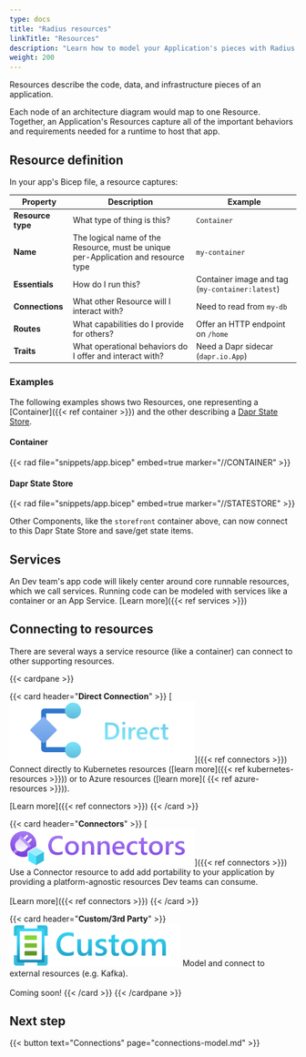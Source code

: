 ```yaml
---
type: docs
title: "Radius resources"
linkTitle: "Resources"
description: "Learn how to model your Application's pieces with Radius resources"
weight: 200
---
```


Resources describe the code, data, and infrastructure pieces of an application.

Each node of an architecture diagram would map to one Resource. Together, an Application's Resources capture all of the important behaviors and requirements needed for a runtime to host that app. 

## Resource definition

In your app's Bicep file, a resource captures: 

| Property | Description | Example |
|----------|-------------|---------|
| **Resource type** | What type of thing is this? | `Container`
| **Name** | The logical name of the Resource, must be unique per-Application and resource type | `my-container`
| **Essentials** | How do I run this? | Container image and tag (`my-container:latest`)
| **Connections** | What other Resource will I interact with? | Need to read from `my-db` 
| **Routes** | What capabilities do I provide for others? | Offer an HTTP endpoint on `/home`
| **Traits** | What operational behaviors do I offer and interact with? | Need a Dapr sidecar (`dapr.io.App`)

### Examples

The following examples shows two Resources, one representing a [Container]({{< ref container >}}) and the other describing a [Dapr State Store](https://docs.dapr.io/developing-applications/building-blocks/state-management/state-management-overview/).

#### Container

{{< rad file="snippets/app.bicep" embed=true marker="//CONTAINER" >}}

#### Dapr State Store

{{< rad file="snippets/app.bicep" embed=true marker="//STATESTORE" >}}

Other Components, like the `storefront` container above, can now connect to this Dapr State Store and save/get state items.

## Services 

An Dev team's app code will likely center around core runnable resources, which we call services. Running code can be modeled with services like a container or an App Service. [Learn more]({{< ref services >}})

## Connecting to resources 

There are several ways a service resource (like a container) can connect to other supporting resources. 

{{< cardpane >}}

{{< card header="**Direct Connection**" >}}
[<img src="direct-icon.png" alt="Connectors" style="width:325px"/>]({{< ref connectors >}})
Connect directly to Kubernetes resources ([learn more]({{< ref kubernetes-resources >}})) or to Azure resources ([learn more](
{{< ref azure-resources >}})). 

[Learn more]({{< ref connectors >}})
{{< /card >}}

{{< card header="**Connectors**" >}}
[<img src="connectors.png" alt="Connectors" style="width:325px"/>]({{< ref connectors >}})
Use a Connector resource to add add portability to your application by providing a platform-agnostic resources Dev teams can consume.<br /><br />
[Learn more]({{< ref connectors >}})
{{< /card >}}

{{< card header="**Custom/3rd Party**" >}}
<img src="custom.png" alt="Custom" style="width:300px"/>
Model and connect to external resources (e.g. Kafka).<br /><br />
Coming soon!
{{< /card >}}
{{< /cardpane >}}


## Next step

{{< button text="Connections" page="connections-model.md" >}}

